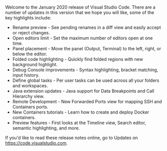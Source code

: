 Welcome to the January 2020 release of Visual Studio Code. 
There are a number of updates in this version that we hope you will like, some of the key highlights include:

   * Rename preview - See pending renames in a diff view and easily accept or reject changes.
   * Open editors limit - Set the maximum number of editors open at one time.
   * Panel placement - Move the panel (Output, Terminal) to the left, right, or below the editor.
   * Folded code highlighting - Quickly find folded regions with new background highlight.
   * Debug Console improvements - Syntax highlighting, bracket matching, input history.
   * Define global tasks - Per user tasks can be used across all your folders and workspaces.
   * Java extension updates - Java support for Data Breakpoints and Call Hierarchy view.
   * Remote Development - New Forwarded Ports view for mapping SSH and Containers ports.
   * New Containers tutorials - Learn how to create and deploy Docker containers.
   * Preview features - First looks at the Timeline view, Search editor, semantic highlighting, and more.

If you'd like to read these release notes online, go to Updates on https://code.visualstudio.com.